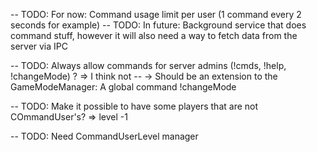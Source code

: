 

-- TODO: For now: Command usage limit per user (1 command every 2 seconds for example)
-- TODO: In future: Background service that does command stuff, however it will also need a way to fetch data from the server via IPC


-- TODO: Always allow commands for server admins (!cmds, !help, !changeMode) ? => I think not
--       -> Should be an extension to the GameModeManager: A global command !changeMode


-- TODO: Make it possible to have some players that are not COmmandUser's? => level -1



-- TODO: Need CommandUserLevel manager
